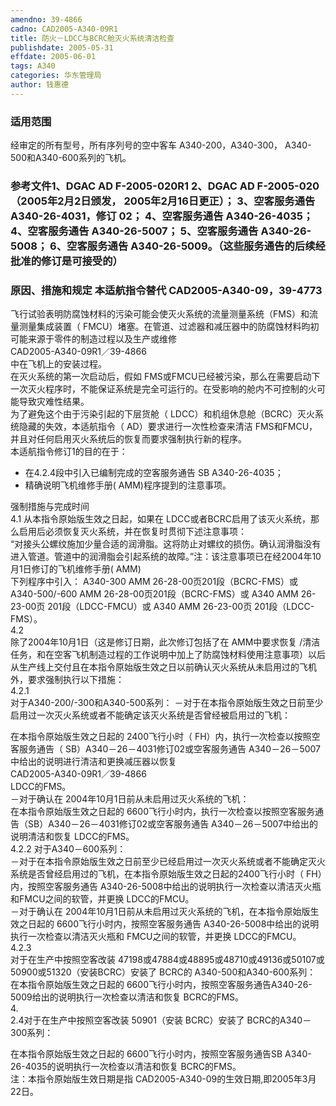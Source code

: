 ```yaml
---
amendno: 39-4866  
cadno: CAD2005-A340-09R1  
title: 防火－LDCC与BCRC舱灭火系统清洁检查  
publishdate: 2005-05-31  
effdate: 2005-06-01  
tags: A340  
categories: 华东管理局  
author: 钱惠德  
---
```

  
### 适用范围  
经审定的所有型号，所有序列号的空中客车 A340-200，A340-300， A340-500和A340-600系列的飞机。  
  
<!--more-->  
### 参考文件1、DGAC AD F-2005-020R1 2、DGAC AD F-2005-020（2005年2月2日颁发， 2005年2月16日更正）； 3、空客服务通告 A340-26-4031，修订 02； 4、空客服务通告 A340-26-4035； 4、空客服务通告 A340-26-5007； 5、空客服务通告 A340-26-5008； 6、空客服务通告 A340-26-5009。（这些服务通告的后续经批准的修订是可接受的）  
  
### 原因、措施和规定 本适航指令替代 CAD2005-A340-09，39-4773  
飞行试验表明防腐蚀材料的污染可能会使灭火系统的流量测量系统（FMS）和流量测量集成装置（ FMCU）堵塞。在管道、过滤器和减压器中的防腐蚀材料昀初可能来源于零件的制造过程以及生产或维修  
  CAD2005-A340-09R1／39-4866  
中在飞机上的安装过程。  
在灭火系统的第一次启动后，假如 FMS或FMCU已经被污染，那么在需要启动下一次灭火程序时，不能保证系统是完全可运行的。在受影响的舱内不可控制的火可能导致灾难性结果。  
为了避免这个由于污染引起的下层货舱（ LDCC）和机组休息舱（BCRC）灭火系统隐藏的失效，本适航指令（ AD）要求进行一次性检查来清洁 FMS和FMCU，并且对任何启用灭火系统后的恢复而要求强制执行新的程序。  
本适航指令修订1的目的在于：  
- 在4.2.4段中引入已编制完成的空客服务通告 SB A340-26-4035；  
- 精确说明飞机维修手册( AMM)程序提到的注意事项。  
  
强制措施与完成时间  
4.1  从本指令原始版生效之日起，如果在 LDCC或者BCRC启用了该灭火系统，那么启用后必须恢复灭火系统，并在恢复时贯彻下述注意事项：  
“对接头公螺纹施加少量合适的润滑脂。这将防止对螺纹的损伤。确认润滑脂没有进入管道。管道中的润滑脂会引起系统的故障。”注：该注意事项已在经2004年10月1日修订的飞机维修手册( AMM)  
下列程序中引入： A340-300 AMM 26-28-00页201段（BCRC-FMS）或 A340-500/-600 AMM 26-28-00页201段（BCRC-FMS）或 A340 AMM 26-23-00页 201段（LDCC-FMCU）或 A340 AMM 26-23-00页 201段（LDCC-FMS）。  
4.2  
除了2004年10月1日（这是修订日期，此次修订包括了在 AMM中要求恢复 /清洁任务，和在空客飞机制造过程的工作说明中加上了防腐蚀材料使用注意事项）以后从生产线上交付且在本指令原始版生效之日以前确认灭火系统从未启用过的飞机外，要求强制执行以下措施：  
4.2.1  
对于A340-200/-300和A340-500系列： －对于在本指令原始版生效之日前至少启用过一次灭火系统或者不能确定该灭火系统是否曾经被启用过的飞机：  
  
在本指令原始版生效之日起的 2400飞行小时（ FH）内，执行一次检查以按照空客服务通告（ SB）A340－26－4031修订02或空客服务通告 A340－26－5007中给出的说明进行清洁和更换减压器以恢复  
  CAD2005-A340-09R1／39-4866  
LDCC的FMS。  
－对于确认在 2004年10月1日前从未启用过灭火系统的飞机：  
在本指令原始版生效之日起的 6600飞行小时内，执行一次检查以按照空客服务通告（SB）A340－26－4031修订02或空客服务通告 A340－26－5007中给出的说明清洁和恢复 LDCC的FMS。  
4.2.2 对于A340－600系列：  
－对于在本指令原始版生效之日前至少已经启用过一次灭火系统或者不能确定灭火系统是否曾经启用过的飞机，在本指令原始版生效之日起的2400飞行小时（ FH）内，按照空客服务通告 A340-26-5008中给出的说明执行一次检查以清洁灭火瓶和FMCU之间的软管，并更换 LDCC的FMCU。  
－对于确认在 2004年10月1日前从未启用过灭火系统的飞机，在本指令原始版生效之日起的 6600飞行小时内，按照空客服务通告 A340-26-5008中给出的说明执行一次检查以清洁灭火瓶和 FMCU之间的软管，并更换 LDCC的FMCU。  
4.2.3  
对于在生产中按照空客改装 47198或47884或48895或48710或49136或50107或50900或51320（安装BCRC）安装了 BCRC的 A340-500和A340-600系列：  
在本指令原始版生效之日起的 6600飞行小时内，按照空客服务通告A340-26-5009给出的说明执行一次检查以清洁和恢复 BCRC的FMS。  
4.  
2.4对于在生产中按照空客改装 50901（安装 BCRC）安装了 BCRC的A340－300系列：  
  
在本指令原始版生效之日起的 6600飞行小时内，按照空客服务通告SB A340-26-4035的说明执行一次检查以清洁和恢复 BCRC的FMS。  
注：本指令原始版生效日期是指 CAD2005-A340-09的生效日期,即2005年3月22日。  
